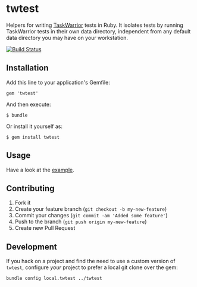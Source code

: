 # twtest

Helpers for writing [TaskWarrior](http://taskwarrior.org/) tests in Ruby. It isolates tests by running TaskWarrior tests in their own data directory, independent from any default data directory you may have on your workstation.

[![Build Status](https://secure.travis-ci.org/nerab/twtest.png?branch=master)](http://travis-ci.org/nerab/twtest)

## Installation

Add this line to your application's Gemfile:

    gem 'twtest'

And then execute:

    $ bundle

Or install it yourself as:

    $ gem install twtest

## Usage

Have a look at the [example](/nerab/twtest/blob/master/test/unit/test_example.rb).

## Contributing

1. Fork it
2. Create your feature branch (`git checkout -b my-new-feature`)
3. Commit your changes (`git commit -am 'Added some feature'`)
4. Push to the branch (`git push origin my-new-feature`)
5. Create new Pull Request

## Development

If you hack on a project and find the need to use a custom version of `twtest`, configure *your* project to prefer a local git clone over the gem:

```bash
bundle config local.twtest ../twtest
```
